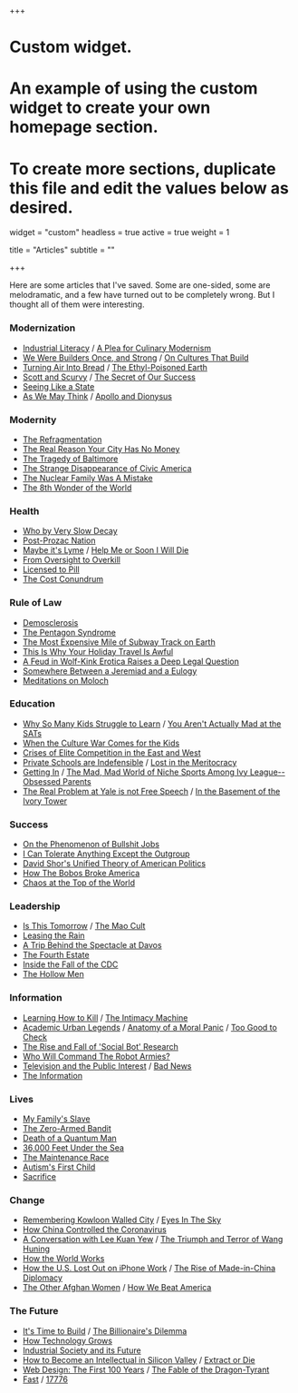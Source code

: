 +++
# Custom widget.
# An example of using the custom widget to create your own homepage section.
# To create more sections, duplicate this file and edit the values below as desired.
widget = "custom"
headless = true
active = true
weight = 1

title = "Articles"
subtitle = ""

+++

Here are some articles that I've saved. Some are one-sided, some are melodramatic, and a few have turned out to be completely wrong. But I thought all of them were interesting.

### Modernization
- [Industrial Literacy](https://rootsofprogress.org/industrial-literacy) / [A Plea for Culinary Modernism](https://www.rachellaudan.com/wp-content/uploads/2007/12/plea-for-culinary-modernism.pdf)
- [We Were Builders Once, and Strong](https://scholars-stage.blogspot.com/2020/10/we-were-builders-once-and-strong.html?m=1) / [On Cultures That Build](https://scholars-stage.blogspot.com/2020/06/on-cultures-that-build.html)
- [Turning Air Into Bread](https://rootsofprogress.org/turning-air-into-bread) / [The Ethyl-Poisoned Earth](https://www.damninteresting.com/the-ethyl-poisoned-earth/)
- [Scott and Scurvy](https://idlewords.com/2010/03/scott_and_scurvy.htm) / [The Secret of Our Success](https://slatestarcodex.com/2019/06/04/book-review-the-secret-of-our-success/)
- [Seeing Like a State](https://slatestarcodex.com/2017/03/16/book-review-seeing-like-a-state/)
- [As We May Think](https://www.theatlantic.com/magazine/archive/1945/07/as-we-may-think/303881/) / [Apollo and Dionysus](https://courses.aynrand.org/works/apollo-and-dionysus/)

### Modernity
- [The Refragmentation](http://www.paulgraham.com/re.html)
- [The Real Reason Your City Has No Money](https://www.strongtowns.org/journal/2017/1/9/the-real-reason-your-city-has-no-money)
- [The Tragedy of Baltimore](https://www.nytimes.com/2019/03/12/magazine/baltimore-tragedy-crime.html)
- [The Strange Disappearance of Civic America](https://prospect.org/infrastructure/strange-disappearance-civic-america/)
- [The Nuclear Family Was A Mistake](https://www.theatlantic.com/magazine/archive/2020/03/the-nuclear-family-was-a-mistake/605536/)
- [The 8th Wonder of the World](https://www.theverge.com/21507966/foxconn-empty-factories-wisconsin-jobs-loophole-trump)

### Health
- [Who by Very Slow Decay](https://slatestarcodex.com/2013/07/17/who-by-very-slow-decay/)
- [Post-Prozac Nation](https://www.nytimes.com/2012/04/22/magazine/the-science-and-history-of-treating-depression.html)
- [Maybe it's Lyme](https://www.thecut.com/2019/07/what-happens-when-lyme-disease-becomes-an-identity.html) / [Help Me or Soon I Will Die](https://logicmag.io/justice/help-me-or-soon-i-will-die/)
- [From Oversight to Overkill](https://astralcodexten.substack.com/p/book-review-from-oversight-to-overkill)
- [Licensed to Pill](https://www.nybooks.com/daily/2020/07/21/licensed-to-pill/)
- [The Cost Conundrum](https://www.newyorker.com/magazine/2009/06/01/the-cost-conundrum)

### Rule of Law
- [Demosclerosis](https://www.jonathanrauch.com/jrauch_articles/demosclerosis_the_original_article/)
- [The Pentagon Syndrome](https://harpers.org/archive/2019/06/the-pentagon-syndrome/)
- [The Most Expensive Mile of Subway Track on Earth](https://www.nytimes.com/2017/12/28/nyregion/new-york-subway-construction-costs.html)
- [This Is Why Your Holiday Travel Is Awful](https://www.politico.com/news/magazine/2019/11/29/penn-station-robert-caro-073564)
- [A Feud in Wolf-Kink Erotica Raises a Deep Legal Question](https://www.nytimes.com/2020/05/23/business/omegaverse-erotica-copyright.html)
- [Somewhere Between a Jeremiad and a Eulogy](https://isi.org/modern-age/somewhere-between-a-jeremiad-and-a-eulogy/)
- [Meditations on Moloch](https://slatestarcodex.com/2014/07/30/meditations-on-moloch/)

### Education
- [Why So Many Kids Struggle to Learn](https://theamericanscholar.org/why-so-many-kids-struggle-to-learn/) / [You Aren't Actually Mad at the SATs](https://freddiedeboer.substack.com/p/you-arent-actually-mad-at-the-sats)
- [When the Culture War Comes for the Kids](https://www.theatlantic.com/magazine/archive/2019/10/when-the-culture-war-comes-for-the-kids/596668/)
- [Crises of Elite Competition in the East and West](https://americanaffairsjournal.org/2021/11/crises-of-elite-competition-in-the-east-and-west/)
- [Private Schools are Indefensible](https://www.theatlantic.com/magazine/archive/2021/04/private-schools-are-indefensible/618078/) / [Lost in the Meritocracy](https://www.theatlantic.com/magazine/archive/2005/01/lost-in-the-meritocracy/303672/)
- [Getting In](https://www.newyorker.com/magazine/2005/10/10/getting-in) / [The Mad, Mad World of Niche Sports Among Ivy League--Obsessed Parents](https://cdn.theatlantic.com/assets/media/files/20201101_nichesports.pdf)
- [The Real Problem at Yale is not Free Speech](https://palladiummag.com/2019/08/05/the-real-problem-at-yale-is-not-free-speech/) / [In the Basement of the Ivory Tower](https://www.theatlantic.com/magazine/archive/2008/06/in-the-basement-of-the-ivory-tower/306810/)

### Success
- [On the Phenomenon of Bullshit Jobs](https://www.strike.coop/bullshit-jobs/)
- [I Can Tolerate Anything Except the Outgroup](https://slatestarcodex.com/2014/09/30/i-can-tolerate-anything-except-the-outgroup/)
- [David Shor's Unified Theory of American Politics](https://nymag.com/intelligencer/2020/07/david-shor-cancel-culture-2020-election-theory-polls.html)
- [How The Bobos Broke America](https://www.theatlantic.com/magazine/archive/2021/09/blame-the-bobos-creative-class/619492/)
- [Chaos at the Top of the World](https://www.gq.com/story/mount-everest-chaos-at-the-top-of-the-world)

### Leadership
- [Is This Tomorrow](https://lcamtuf.coredump.cx/communism/Is%20This%20Tomorrow:%20America%20Under%20Communism!/) / [The Mao Cult](https://chineseposters.net/themes/mao-cult)
- [Leasing the Rain](https://www.newyorker.com/magazine/2002/04/08/leasing-the-rain)
- [A Trip Behind the Spectacle at Davos](https://palladiummag.com/2019/02/02/a-trip-behind-the-spectacle-at-davos/)
- [The Fourth Estate](https://harpers.org/2019/10/the-fourth-estate/)
- [Inside the Fall of the CDC](https://www.propublica.org/article/inside-the-fall-of-the-cdc)
- [The Hollow Men](https://dominiccummings.com/2014/10/30/the-hollow-men-ii-some-reflections-on-westminster-and-whitehall-dysfunction/)

### Information
- [Learning How to Kill](https://chosenbychoice.substack.com/p/learning-how-to-and-how-not-to-kill) / [The Intimacy Machine](https://ravenmagazine.org/magazine/twitter-the-intimacy-machine/)
- [Academic Urban Legends](https://journals.sagepub.com/doi/full/10.1177/0306312714535679) / [Anatomy of a Moral Panic](https://idlewords.com/2017/09/anatomy_of_a_moral_panic.htm) / [Too Good to Check](https://astralcodexten.substack.com/p/too-good-to-check-a-play-in-three)
- [The Rise and Fall of 'Social Bot' Research](https://papers.ssrn.com/sol3/papers.cfm?abstract_id=3814191)
- [Who Will Command The Robot Armies?](https://idlewords.com/talks/robot_armies.htm)
- [Television and the Public Interest](https://www.americanrhetoric.com/speeches/newtonminow.htm) / [Bad News](https://harpers.org/archive/2021/09/bad-news-selling-the-story-of-disinformation)
- [The Information](https://www.newyorker.com/magazine/2011/02/14/the-information)

### Lives
- [My Family's Slave](https://www.theatlantic.com/magazine/archive/2017/06/lolas-story/524490/)
- [The Zero-Armed Bandit](https://www.damninteresting.com/the-zero-armed-bandit/)
- [Death of a Quantum Man](https://www.thewirechina.com/2020/05/03/the-quantum-man/)
- [36,000 Feet Under the Sea](https://www.newyorker.com/magazine/2020/05/18/thirty-six-thousand-feet-under-the-sea)
- [The Maintenance Race](https://www.worksinprogress.co/issue/the-maintenance-race/)
- [Autism's First Child](https://www.theatlantic.com/magazine/archive/2010/10/autisms-first-child/308227/)
- [Sacrifice](https://hazlitt.net/longreads/sacrifice)

### Change
- [Remembering Kowloon Walled City](https://flashbak.com/remembering-kowloon-walled-city-the-lawless-outpost-that-was-once-the-most-densely-populated-place-on-earth-427330/) / [Eyes In The Sky](https://restofworld.org/2020/india-magh-mela/)
- [How China Controlled the Coronavirus](https://www.newyorker.com/magazine/2020/08/17/how-china-controlled-the-coronavirus)
- [A Conversation with Lee Kuan Yew](https://www.foreignaffairs.com/articles/asia/1994-03-01/conversation-lee-kuan-yew-0) / [The Triumph and Terror of Wang Huning](https://palladiummag.com/2021/10/11/the-triumph-and-terror-of-wang-huning/)
- [How the World Works](https://www.theatlantic.com/magazine/archive/1993/12/how-the-world-works/305854/)
- [How the U.S. Lost Out on iPhone Work](https://www.nytimes.com/2012/01/22/business/apple-america-and-a-squeezed-middle-class.html) / [The Rise of Made-in-China Diplomacy](https://www.newyorker.com/magazine/2021/03/15/the-rise-of-made-in-china-diplomacy)
- [The Other Afghan Women](https://www.newyorker.com/magazine/2021/09/13/the-other-afghan-women) / [How We Beat America](https://web.archive.org/web/20210901095003/https://www.weltwoche.ch/amp/2021-35/weltwoche-international/taliban-takeover-die-weltwoche-ausgabe-35-2021.html)

### The Future
- [It's Time to Build](https://a16z.com/2020/04/18/its-time-to-build/) / [The Billionaire's Dilemma](https://www.theatlantic.com/ideas/archive/2022/08/marc-andreessens-opposition-housing-project-nimby/671061/)
- [How Technology Grows](https://danwang.co/how-technology-grows/)
- [Industrial Society and its Future](https://www.washingtonpost.com/wp-srv/national/longterm/unabomber/manifesto.text.htm)
- [How to Become an Intellectual in Silicon Valley](https://thebaffler.com/salvos/how-to-become-an-intellectual-in-silicon-valley-timms) / [Extract or Die](https://www.piratewires.com/p/extract-or-die)
- [Web Design: The First 100 Years](https://idlewords.com/talks/web_design_first_100_years.htm) / [The Fable of the Dragon-Tyrant](https://www.nickbostrom.com/fable/dragon.html)
- [Fast](https://patrickcollison.com/fast) / [17776](https://www.sbnation.com/a/17776-football/)